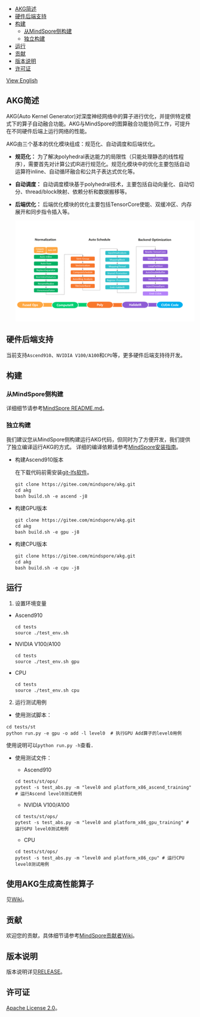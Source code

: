 - [AKG简述](#AKG简述)
- [硬件后端支持](#硬件后端支持)
- [构建](#构建)
    - [从MindSpore侧构建](#从MindSpore侧构建)
    - [独立构建](#独立构建)
- [运行](#运行)
- [贡献](#贡献)
- [版本说明](#版本说明)
- [许可证](#许可证)

[View English](./README.md)

## AKG简述
AKG(Auto Kernel Generator)对深度神经网络中的算子进行优化，并提供特定模式下的算子自动融合功能。AKG与MindSpore的图算融合功能协同工作，可提升在不同硬件后端上运行网络的性能。

AKG由三个基本的优化模块组成：规范化、自动调度和后端优化。
- **规范化：** 为了解决polyhedral表达能力的局限性（只能处理静态的线性程序），需要首先对计算公式IR进行规范化。规范化模块中的优化主要包括自动运算符inline、自动循环融合和公共子表达式优化等。
- **自动调度：** 自动调度模块基于polyhedral技术，主要包括自动向量化、自动切分、thread/block映射、依赖分析和数据搬移等。
- **后端优化：** 后端优化模块的优化主要包括TensorCore使能、双缓冲区、内存展开和同步指令插入等。

  <img src="docs/akg-design.png" style="zoom:80%" div align=center/>

## 硬件后端支持
当前支持`Ascend910`、`NVIDIA V100/A100`和`CPU`等，更多硬件后端支持待开发。

## 构建

### 从MindSpore侧构建
详细细节请参考[MindSpore README.md](https://gitee.com/mindspore/mindspore/blob/master/README.md)。

### 独立构建
我们建议您从MindSpore侧构建运行AKG代码，但同时为了方便开发，我们提供了独立编译运行AKG的方式。
详细的编译依赖请参考[MindSpore安装指南](https://www.mindspore.cn/install)。
- 构建Ascend910版本

  在下载代码前需安装[git-lfs软件](https://github.com/git-lfs/git-lfs/wiki/installation)。
  ```
  git clone https://gitee.com/mindspore/akg.git
  cd akg
  bash build.sh -e ascend -j8
  ```

- 构建GPU版本
  ```
  git clone https://gitee.com/mindspore/akg.git
  cd akg
  bash build.sh -e gpu -j8
  ```

- 构建CPU版本
  ```
  git clone https://gitee.com/mindspore/akg.git
  cd akg
  bash build.sh -e cpu -j8
  ```

## 运行
1. 设置环境变量

- Ascend910
  ```
  cd tests
  source ./test_env.sh
  ```

- NVIDIA V100/A100
  ```
  cd tests
  source ./test_env.sh gpu
  ```

- CPU
  ```
  cd tests
  source ./test_env.sh cpu
  ```

2. 运行测试用例
- 使用测试脚本：
```
cd tests/st
python run.py -e gpu -o add -l level0  # 执行GPU Add算子的level0用例
```
  使用说明可以`python run.py -h`查看．
- 使用测试文件：
  
  - Ascend910
  ```
  cd tests/st/ops/
  pytest -s test_abs.py -m "level0 and platform_x86_ascend_training" # 运行Ascend level0测试用例
  ```

  - NVIDIA V100/A100
  ```
  cd tests/st/ops/
  pytest -s test_abs.py -m "level0 and platform_x86_gpu_training" # 运行GPU level0测试用例
  ```

  - CPU
  ```
  cd tests/st/ops/
  pytest -s test_abs.py -m "level0 and platform_x86_cpu" # 运行CPU level0测试用例
  ```

## 使用AKG生成高性能算子
见[Wiki](https://gitee.com/mindspore/akg/wikis)。

## 贡献

欢迎您的贡献，具体细节请参考[MindSpore贡献者Wiki](https://gitee.com/mindspore/mindspore/blob/master/CONTRIBUTING.md)。

## 版本说明

版本说明详见[RELEASE](RELEASE.md)。

## 许可证

[Apache License 2.0](LICENSE)。

